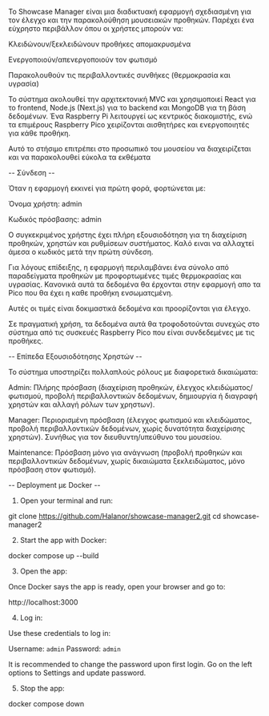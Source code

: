 Το Showcase Manager είναι μια διαδικτυακή εφαρμογή σχεδιασμένη για τον έλεγχο και την παρακολούθηση μουσειακών προθηκών. Παρέχει ένα εύχρηστο περιβάλλον όπου οι χρήστες μπορούν να:

Κλειδώνουν/ξεκλειδώνουν προθήκες απομακρυσμένα

Ενεργοποιούν/απενεργοποιούν τον φωτισμό

Παρακολουθούν τις περιβαλλοντικές συνθήκες (θερμοκρασία και υγρασία)


Το σύστημα ακολουθεί την αρχιτεκτονική MVC και χρησιμοποιεί React για το frontend, Node.js (Next.js) για το backend και MongoDB για τη βάση δεδομένων. Ένα Raspberry Pi λειτουργεί ως κεντρικός διακομιστής, ενώ τα επιμέρους Raspberry Pico χειρίζονται αισθητήρες και ενεργοποιητές για κάθε προθήκη.

Αυτό το στήσιμο επιτρέπει στο προσωπικό του μουσείου να διαχειρίζεται και να παρακολουθεί εύκολα τα εκθέματα

-- Σύνδεση --

Όταν η εφαρμογή εκκινεί για πρώτη φορά, φορτώνεται με:

Όνομα χρήστη: admin

Κωδικός πρόσβασης: admin

Ο συγκεκριμένος χρήστης έχει πλήρη εξουσιοδότηση για τη διαχείριση προθηκών, χρηστών και ρυθμίσεων συστήματος. Καλό ειναι να αλλαχτεί άμεσα ο κωδικός μετά την πρώτη σύνδεση.

Για λόγους επίδειξης, η εφαρμογή περιλαμβάνει ένα σύνολο από παραδείγματα προθηκών με προφορτωμένες τιμές θερμοκρασίας και υγρασίας. Κανονικά αυτά τα δεδομένα θα έρχονται στην εφαρμογή απο τα Pico που θα έχει η καθε προθήκη ενσωματςμένη. 

Αυτές οι τιμές είναι δοκιμαστικά δεδομένα και προορίζονται για έλεγχο.

Σε πραγματική χρήση, τα δεδομένα αυτά θα τροφοδοτούνται συνεχώς στο σύστημα από τις συσκευές Raspberry Pico που είναι συνδεδεμένες με τις προθήκες.

-- Επίπεδα Εξουσιοδότησης Χρηστών --

Το σύστημα υποστηρίζει πολλαπλούς ρόλους με διαφορετικά δικαιώματα:

Admin: Πλήρης πρόσβαση (διαχείριση προθηκών, έλεγχος κλειδώματος/φωτισμού, προβολή περιβαλλοντικών δεδομένων, δημιουργία ή διαγραφή χρηστών και αλλαγή ρόλων των χρηστων).

Manager: Περιορισμένη πρόσβαση (έλεγχος φωτισμού και κλειδώματος, προβολή περιβαλλοντικών δεδομένων, χωρίς δυνατότητα διαχείρισης χρηστών). Συνήθως για τον διευθυντη/υπεύθυνο του μουσείου.

Maintenance: Πρόσβαση μόνο για ανάγνωση (προβολή προθηκών και περιβαλλοντικών δεδομένων, χωρίς δικαιώματα ξεκλειδώματος, μόνο πρόσβαση στον φωτισμό). 

-- Deployment με Docker --

1. Open your terminal and run:

git clone https://github.com/Halanor/showcase-manager2.git
cd showcase-manager2

2. Start the app with Docker:

docker compose up --build

3. Open the app:

Once Docker says the app is ready, open your browser and go to:

http://localhost:3000


4. Log in:

Use these credentials to log in:

Username: `admin`
Password: `admin`

It is recommended to change the password upon first login. Go on the left options to Settings and update password.

5. Stop the app:

docker compose down

